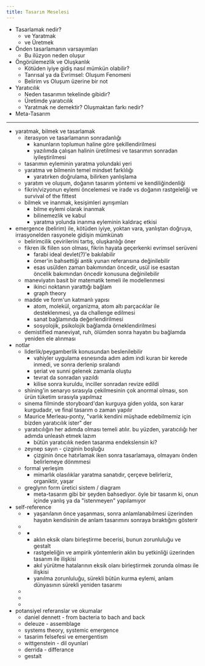 ```yaml
---
title: Tasarım Meselesi
---
```


- Tasarlamak nedir?
  - ve Yaratmak
  - ve Üretmek
- Önden tasarlamanın varsayımları
  - Bu ilüzyon neden oluşur
- Öngörülemezlik ve Oluşkanlık
  - Kötüden iyiye gidiş nasıl mümkün olabilir?
  - Tanrısal ya da Evrimsel: Oluşum Fenomeni
  - Belirim vs Oluşum üzerine bir not
- Yaratıcılık
  - Neden tasarımın tekelinde gibidir?
  - Üretimde yaratıcılık
  - Yaratmak ne demektir? Oluşmaktan farkı nedir?
- Meta-Tasarım

---

- yaratmak, bilmek ve tasarlamak
  - iterasyon ve tasarlamanın sonradanlığı
    - kanunların toplumun haline göre şekillendirilmesi
    - yazılımda çalışan halinin üretilmesi ve tasarımın sonradan
      iyileştirilmesi
  - tasarımın eyleminin yaratma yolundaki yeri
  - yaratma ve bilmenin temel mindset farklılığı
    - yaratırken doğrulama, bilirken yanlışlama
  - yaratım ve oluşum, doğanın tasarım yöntemi ve kendiliğindenliği
  - fikrin/vizyonun eylemi öncelemesi ve irade vs doğanın rastgeleliği ve
    survival of the fittest
  - bilmek ve inanmak, kesişimleri ayrışımları
    - bilme eylemi olarak inanmak
    - bilinemezlik ve kabul
    - yaratma yolunda inanma eyleminin kaldıraç etkisi
- emergence (belirim) ile, kötüden iyiye, yoktan vara, yanlıştan doğruya,
  irrasyonelden rasyonele gidişin mümkünatı
  - belirimcilik çevirilerini tartış, oluşkanlığı öner
  - fikren ilk fiilen son olması, fikrin hayata geçerkenki evrimsel serüveni
    - farabi ideal devlet(?)'e bakılabilir
    - ömer'in bahsettiği antik yunan referansına değinilebilir
    - esas usülden zaman bakımından öncedir, usül ise esastan öncelik bakımından
      öncedir konusuna değinilebilir
  - maneviyatın basit bir matematik temeli ile modellenmesi
    - ikinci noktanın yarattığı bağlam
    - graph theory
  - madde ve form'un katmanlı yapısı
    - atom, molekül, organizma, atom altı parçacıklar ile desteklenmesi, ya da
      challenge edilmesi
    - sanat bağlamında değerlendirilmesi
    - sosyolojik, psikolojik bağlamda örneklendirilmesi
  - demistified maneviyat, ruh, ölümden sonra hayatın bu bağlamda yeniden ele
    alınması
- notlar
  - liderlik/peygamberlik konusundan beslenilebilir
    - vahiyler uygulama esnesında adım adım indi kuran bir kerede inmedi, ve
      sonra derlenip sıralandı
    - şeriat ve sunni gelenek zamanla oluştu
    - tevrat da sonradan yazıldı
    - kilise sonra kuruldu, inciller sonradan revize edildi
  - shining'in senaryo sırasıyla çekilmesinin çok anormal olması, son ürün
    tüketim sırasıyla yapılmaz
  - sinema filminde storyboard'dan kurguya giden yolda, son karar kurgudadır, ve
    final tasarım o zaman yapılır
  - Maurice Merleau-ponty, "varlık kendini müşhade edebilmemiz için bizden
    yaratıcılık ister" der
  - yaratıcılığın her adımda olması temeli atılır. bu yüzden, yaratıcılığı her
    adımda unleash etmek lazım
    - bütün yaratıcılık neden tasarıma endekslensin ki?
  - zeynep sayın - çizginin boşluğu
    - çizginin önce hatırlamak iken sonra tasarlamaya, olmayanı önden
      belirlemeye dönmmesi
  - formal yerleşim
    - mimarlık olasılıklar yaratma sanatıdır, çerçeve belirleriz, organiktir,
      yaşar
  - greglynn form üretici sistem / diagram
    - meta-tasarım gibi bir şeyden bahsediyor. öyle bir tasarım ki, onun içinde
      yanlış ya da "istenmeyen" yapılamıyor
- self-reference
  - [](../eskizler/yasanmakta-olani-oldurmek.md)
    - yaşanılanın önce yaşanması, sonra anlamlanabilmesi üzerinden hayatın
      kendisinin de anlam tasarımını sonraya bıraktığını gösterir
  - [](../eskizler/idealsiz-kavramsallastirilmamis-yaratim-olmaz.md)
  - [](../eskizler/gestalt-psikolojisi-ve-aklin-eksik-bilgiyle-calisabilmesi.md)
    - [](../eskizler/insan-zorunlu-olarak-eksik-bilgi-ile-yetinebilirdir.md)
    - aklın eksik olanı birleştirme becerisi, bunun zorunluluğu ve gestalt
    - rastgeleliğin ve ampirik yöntemlerin aklın bu yetkinliği üzerinden tasarım
      ile ilişkisi
    - akıl yürütme hatalarının eksik olanı birleştirmek zorunda olması ile
      ilişkisi
    - yanılma zorunluluğu, sürekli bütün kurma eylemi, anlam dünyasının sürekli
      yeniden tasarımı
  - [](../eskizler/yaratmak-insana-mahsustur.md)
  - [](../eskizler/tasarim-esneklik-ve-topluluk.md)
  - [](../eskizler/bir-varligin-ozu-yapitaslari-ve-kompleks-sistemler-uzerine.md)
- potansiyel referanslar ve okumalar
  - daniel dennett - from bacteria to bach and back
  - deleuze - assemblage
  - systems theory, systemic emergence
  - tasarim felsefesi ve emergentism
  - wittgenstein - dil oyunlari
  - derrida - differance
  - gestalt
